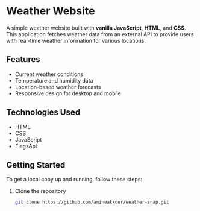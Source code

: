 # Weather Website

A simple weather website built with **vanilla JavaScript**, **HTML**, and **CSS**. This application fetches weather data from an external API to provide users with real-time weather information for various locations.

## Features

- Current weather conditions
- Temperature and humidity data
- Location-based weather forecasts
- Responsive design for desktop and mobile

## Technologies Used

- HTML
- CSS
- JavaScript
- FlagsApi

## Getting Started

To get a local copy up and running, follow these steps:

1. Clone the repository
   ```bash
   git clone https://github.com/amineakkour/weather-snap.git